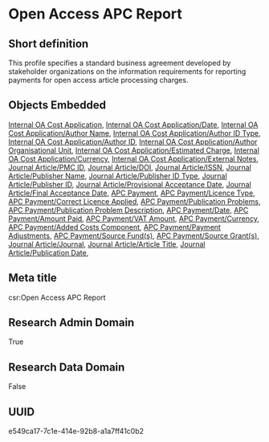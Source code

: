 # Open Access APC Report
## Short definition
This profile specifies a standard business agreement developed by stakeholder organizations on the information requirements for reporting payments for open access article processing charges.
## Objects Embedded
[Internal OA Cost Application](../Templates/Internal%20OA%20Cost%20Application.md), [Internal OA Cost Application/Date](../Object-Fields/Internal%20OA%20Cost%20Application/Date.md), [Internal OA Cost Application/Author Name](../Object-Fields/Internal%20OA%20Cost%20Application/Author%20Name.md), [Internal OA Cost Application/Author ID Type](../Object-Fields/Internal%20OA%20Cost%20Application/Author%20ID%20Type.md), [Internal OA Cost Application/Author ID](../Object-Fields/Internal%20OA%20Cost%20Application/Author%20ID.md), [Internal OA Cost Application/Author Organisational Unit](../Object-Fields/Internal%20OA%20Cost%20Application/Author%20Organisational%20Unit.md), [Internal OA Cost Application/Estimated Charge](../Object-Fields/Internal%20OA%20Cost%20Application/Estimated%20Charge.md), [Internal OA Cost Application/Currency](../Object-Fields/Internal%20OA%20Cost%20Application/Currency.md), [Internal OA Cost Application/External Notes](../Object-Fields/Internal%20OA%20Cost%20Application/External%20Notes.md), [Journal Article/PMC ID](../Object-Fields/Journal%20Article/PMC%20ID.md), [Journal Article/DOI](../Object-Fields/Journal%20Article/DOI.md), [Journal Article/ISSN](../Object-Fields/Journal%20Article/ISSN.md), [Journal Article/Publisher Name](../Object-Fields/Journal%20Article/Publisher%20Name.md), [Journal Article/Publisher ID Type](../Object-Fields/Journal%20Article/Publisher%20ID%20Type.md), [Journal Article/Publisher ID](../Object-Fields/Journal%20Article/Publisher%20ID.md), [Journal Article/Provisional Acceptance Date](../Object-Fields/Journal%20Article/Provisional%20Acceptance%20Date.md), [Journal Article/Final Acceptance Date](../Object-Fields/Journal%20Article/Final%20Acceptance%20Date.md), [APC Payment](../Templates/APC%20Payment.md), [APC Payment/Licence Type](../Object-Fields/APC%20Payment/Licence%20Type.md), [APC Payment/Correct Licence Applied](../Object-Fields/APC%20Payment/Correct%20Licence%20Applied.md), [APC Payment/Publication Problems](../Object-Fields/APC%20Payment/Publication%20Problems.md), [APC Payment/Publication Problem Description](../Object-Fields/APC%20Payment/Publication%20Problem%20Description.md), [APC Payment/Date](../Object-Fields/APC%20Payment/Date.md), [APC Payment/Amount Paid](../Object-Fields/APC%20Payment/Amount%20Paid.md), [APC Payment/VAT Amount](../Object-Fields/APC%20Payment/VAT%20Amount.md), [APC Payment/Currency](../Object-Fields/APC%20Payment/Currency.md), [APC Payment/Added Costs Component](../Object-Fields/APC%20Payment/Added%20Costs%20Component.md), [APC Payment/Payment Adjustments](../Object-Fields/APC%20Payment/Payment%20Adjustments.md), [APC Payment/Source Fund(s)](../Object-Fields/APC%20Payment/Source%20Fund(s).md), [APC Payment/Source Grant(s)](../Object-Fields/APC%20Payment/Source%20Grant(s).md), [Journal Article/Journal](../Object-Fields/Journal%20Article/Journal.md), [Journal Article/Article Title](../Object-Fields/Journal%20Article/Article%20Title.md), [Journal Article/Publication Date](../Object-Fields/Journal%20Article/Publication%20Date.md), 
## Meta title
csr:Open Access APC Report
## Research Admin Domain
True
## Research Data Domain
False
## UUID
e549ca17-7c1e-414e-92b8-a1a7ff41c0b2
